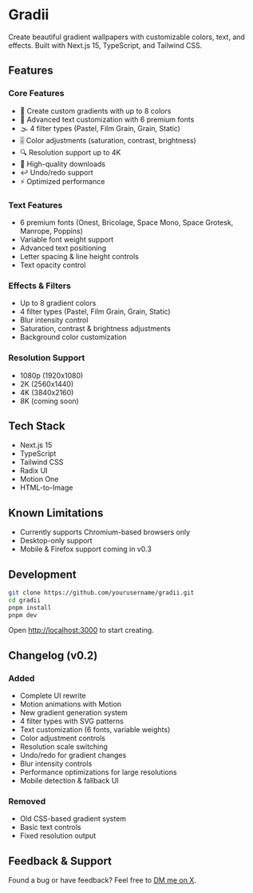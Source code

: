 # Gradii

Create beautiful gradient wallpapers with customizable colors, text, and effects. Built with Next.js 15, TypeScript, and Tailwind CSS.

## Features

### Core Features

- 🎨 Create custom gradients with up to 8 colors
- 📝 Advanced text customization with 6 premium fonts
- 🌫️ 4 filter types (Pastel, Film Grain, Grain, Static)
- 🎚️ Color adjustments (saturation, contrast, brightness)
- 🔍 Resolution support up to 4K
- 💾 High-quality downloads
- ↩️ Undo/redo support
- ⚡ Optimized performance

### Text Features

- 6 premium fonts (Onest, Bricolage, Space Mono, Space Grotesk, Manrope, Poppins)
- Variable font weight support
- Advanced text positioning
- Letter spacing & line height controls
- Text opacity control

### Effects & Filters

- Up to 8 gradient colors
- 4 filter types (Pastel, Film Grain, Grain, Static)
- Blur intensity control
- Saturation, contrast & brightness adjustments
- Background color customization

### Resolution Support

- 1080p (1920x1080)
- 2K (2560x1440)
- 4K (3840x2160)
- 8K (coming soon)

## Tech Stack

- Next.js 15
- TypeScript
- Tailwind CSS
- Radix UI
- Motion One
- HTML-to-Image

## Known Limitations

- Currently supports Chromium-based browsers only
- Desktop-only support
- Mobile & Firefox support coming in v0.3

## Development

```bash
git clone https://github.com/yourusername/gradii.git
cd gradii
pnpm install
pnpm dev
```

Open [http://localhost:3000](http://localhost:3000) to start creating.

## Changelog (v0.2)

### Added

- Complete UI rewrite
- Motion animations with Motion
- New gradient generation system
- 4 filter types with SVG patterns
- Text customization (6 fonts, variable weights)
- Color adjustment controls
- Resolution scale switching
- Undo/redo for gradient changes
- Blur intensity controls
- Performance optimizations for large resolutions
- Mobile detection & fallback UI

### Removed

- Old CSS-based gradient system
- Basic text controls
- Fixed resolution output

## Feedback & Support

Found a bug or have feedback? Feel free to [DM me on X](https://x.com/kshvbgde).
